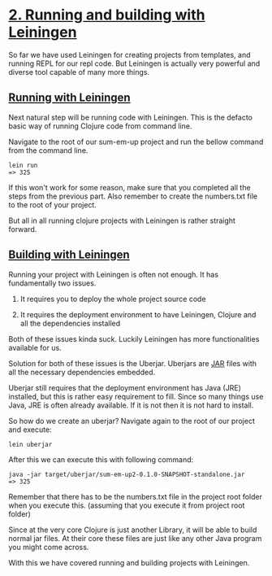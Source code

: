 # [2. Running and building with Leiningen](https://github.com/technomancy/leiningen/blob/stable/doc/TUTORIAL.md)

So far we have used Leiningen for creating projects from templates,
and running REPL for our repl code.
But Leiningen is actually very powerful and diverse tool capable of many more things.

## [Running with Leiningen](https://github.com/technomancy/leiningen/blob/stable/doc/TUTORIAL.md#running-code)

Next natural step will be running code with Leiningen.
This is the defacto basic way of running Clojure code from command line.

Navigate to the root of our sum-em-up project and run the bellow command from the command line.

```text
lein run
=> 325
```

If this won't work for some reason,
make sure that you completed all the steps from the previous part.
Also remember to create the numbers.txt file to the root of your project.

But all in all running clojure projects with Leiningen is rather straight forward.

## [Building with Leiningen](https://github.com/technomancy/leiningen/blob/stable/doc/TUTORIAL.md#uberjar)

Running your project with Leiningen is often not enough.
It has fundamentally two issues.

1. It requires you to deploy the whole project source code

2. It requires the deployment environment to have Leiningen, Clojure and all the dependencies installed

Both of these issues kinda suck.
Luckily Leiningen has more functionalities available for us.

Solution for both of these issues is the Uberjar.
Uberjars are [JAR](https://en.wikipedia.org/wiki/JAR_(file_format)) files with all the necessary dependencies embedded.

Uberjar still requires that the deployment environment has Java (JRE) installed,
but this is rather easy requirement to fill.
Since so many things use Java,
JRE is often already available.
If it is not then it is not hard to install.

So how do we create an uberjar?
Navigate again to the root of our project and execute:

```text
lein uberjar
```

After this we can execute this with following command:

```text
java -jar target/uberjar/sum-em-up2-0.1.0-SNAPSHOT-standalone.jar
=> 325
```

Remember that there has to be the numbers.txt file in the project root folder when you execute this.
(assuming that you execute it from project root folder)

Since at the very core Clojure is just another Library,
it will be able to build normal jar files.
At their core these files are just like any other Java program you might come across.

With this we have covered running and building projects with Leiningen.
